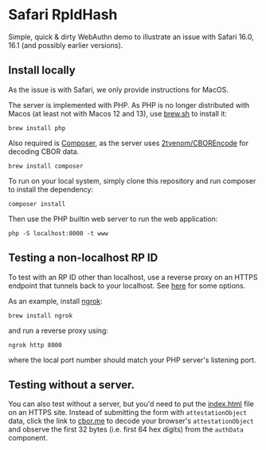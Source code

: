 # Safari RpIdHash

Simple, quick & dirty WebAuthn demo to illustrate an issue with Safari 16.0, 16.1 (and possibly earlier versions).

## Install locally

As the issue is with Safari, we only provide instructions for MacOS.

The server is implemented with PHP. As PHP is no longer distributed with Macos (at least not with Macos 12 and 13), use <a href="brew.sh">brew.sh</a> to install it:

    brew install php

Also required is <a href="https://getcomposer.org">Composer</a>, as the server uses <a href="https://github.com/2tvenom/CBOREncode">2tvenom/CBOREncode</a> for decoding CBOR data.

    brew install composer

To run on your local system, simply clone this repository and run composer to install the dependency:

    composer install

Then use the PHP builtin web server to run the web application:

    php -S localhost:8000 -t www

## Testing a non-localhost RP ID

To test with an RP ID other than localhost, use a reverse proxy on an HTTPS endpoint that tunnels back to your localhost.
See <a href="https://github.com/anderspitman/awesome-tunneling">here</a> for some options.

As an example, install <a href="https://ngrok.com/">ngrok</a>:

    brew install ngrok

and run a reverse proxy using:

    ngrok http 8000

where the local port number should match your PHP server's listening port.

## Testing without a server.

You can also test without a server, but you'd need to put the <a href="index.html">index.html</a> file on an HTTPS site.
Instead of submitting the form with `attestationObject` data, click the link to <a href="cbor.me">cbor.me</a> to decode your browser's `attestationObject` and observe the first 32 bytes (i.e. first 64 hex digits) from the `authData` component.


